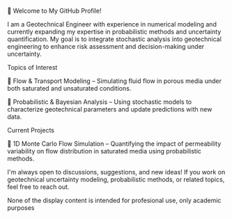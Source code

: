 👋 Welcome to My GitHub Profile!

I am a Geotechnical Engineer with experience in numerical modeling and currently expanding my expertise in probabilistic methods and uncertainty quantification. My goal is to integrate stochastic analysis into geotechnical engineering to enhance risk assessment and decision-making under uncertainty.

Topics of Interest

🔹 Flow & Transport Modeling – Simulating fluid flow in porous media under both saturated and unsaturated conditions.

🔹 Probabilistic & Bayesian Analysis – Using stochastic models to characterize geotechnical parameters and update predictions with new data.

Current Projects

🚧 1D Monte Carlo Flow Simulation – Quantifying the impact of permeability variability on flow distribution in saturated media using probabilistic methods.

I'm always open to discussions, suggestions, and new ideas! If you work on geotechnical uncertainty modeling, probabilistic methods, or related topics, feel free to reach out.

None of the display content is intended for profesional use, only academic purposes

<!--
**Ricardo-geotechnical/Ricardo-geotechnical** is a ✨ _special_ ✨ repository because its `README.md` (this file) appears on your GitHub profile.

Here are some ideas to get you started:

- 🔭 I’m currently working on ...
- 🌱 I’m currently learning ...
- 👯 I’m looking to collaborate on ...
- 🤔 I’m looking for help with ...
- 💬 Ask me about ...
- 📫 How to reach me: ...
- 😄 Pronouns: ...
- ⚡ Fun fact: ...
-->
